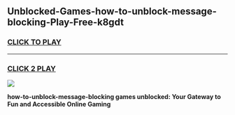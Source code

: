 
## Unblocked-Games-how-to-unblock-message-blocking-Play-Free-k8gdt
<h3>
<a href="https://premium76.site?title=how-to-unblock-message-blocking&ref=18A1">CLICK TO PLAY</a></h3>
<hr>

<h3>
<a href="https://premium76.site?title=how-to-unblock-message-blocking&ref=18A1">CLICK 2 PLAY</a>
  
</h3>

<a href="https://premium76.site?title=how-to-unblock-message-blocking&ref=18A1"><img src="https://clearcache.store/games.png"></a>


**how-to-unblock-message-blocking games unblocked: Your Gateway to Fun and Accessible Online Gaming**
